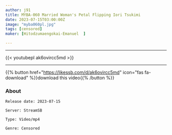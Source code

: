 ```yaml
---
author: j91
title: MYBA-060 Married Woman's Petal Flipping Iori Tsukimi
date: 2023-07-15T03:00:00Z
image: "myba060pl.jpg"
tags: [censored]
maker: [Hitodzumaengokai-Emanuel  ]

---
```

___

{{< youtubepl ak6ovircc5md >}}
___

{{% button href="https://likessb.com/d/ak6ovircc5md" icon="fas fa-download" %}}download this video{{% /button %}}
### About

`Release date: 2023-07-15`

`Server: StreamSB`

`Type: Video/mp4`

`Genre:	Censored`
